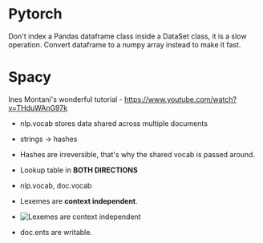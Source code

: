 # Pytorch
Don't index a Pandas dataframe class inside a DataSet class, it is a slow operation.
Convert dataframe to a numpy array instead to make it fast.



# Spacy
Ines Montani's wonderful tutorial - https://www.youtube.com/watch?v=THduWAnG97k

- nlp.vocab stores data shared across multiple documents
- strings -> hashes
- Hashes are irreversible, that's why the shared vocab is passed around.
- Lookup table in <b>BOTH DIRECTIONS</b>
- nlp.vocab, doc.vocab
- Lexemes are <b>context independent</b>.


- ![Lexemes are context independent](https://user-images.githubusercontent.com/3958917/137585620-9e6cd310-ad20-479f-af5f-e7669588774b.png)
- doc.ents are writable.
